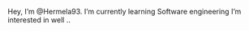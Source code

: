 Hey, I’m @Hermela93. I’m currently learning  Software engineering
I’m interested in well ..

<!---
Hermela93/Hermela93 is a ✨ special ✨ repository because its `README.md` (this file) appears on your GitHub profile.
You can click the Preview link to take a look at your changes.
--->

